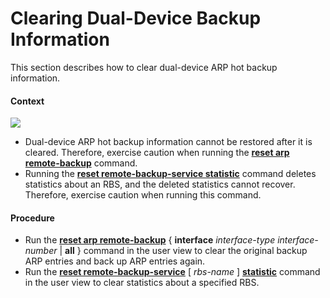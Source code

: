 Clearing Dual-Device Backup Information
=======================================

This section describes how to clear dual-device ARP hot backup information.

#### Context

![](../../../../public_sys-resources/notice_3.0-en-us.png) 

* Dual-device ARP hot backup information cannot be restored after it is cleared. Therefore, exercise caution when running the [**reset arp remote-backup**](cmdqueryname=reset+arp+remote-backup) command.
* Running the [**reset remote-backup-service statistic**](cmdqueryname=reset+remote-backup-service+statistic) command deletes statistics about an RBS, and the deleted statistics cannot recover. Therefore, exercise caution when running this command.


#### Procedure

* Run the [**reset arp remote-backup**](cmdqueryname=reset+arp+remote-backup) { **interface** *interface-type* *interface-number* | **all** } command in the user view to clear the original backup ARP entries and back up ARP entries again.
* Run the [**reset remote-backup-service**](cmdqueryname=reset+remote-backup-service) [ *rbs-name* ] [**statistic**](cmdqueryname=statistic) command in the user view to clear statistics about a specified RBS.